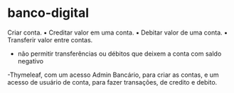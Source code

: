 # banco-digital
Criar conta. 
▪ Creditar valor em uma conta. 
▪ Debitar valor de uma conta. 
▪ Transferir valor entre contas. 
- não permitir transferências ou débitos que 
deixem a conta com saldo negativo

-Thymeleaf, com um acesso Admin Bancário, para criar as 
contas, e um acesso de usuário de conta, para fazer transações, de credito e 
debito. 
